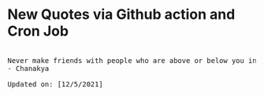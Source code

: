 # New Quotes via Github action and Cron Job

<pre>
<!-- #quote -->
Never make friends with people who are above or below you in status. Such friendships will never give you any happiness.
- Chanakya

Updated on: [12/5/2021]
<!-- #quoteEnd -->
</pre>
